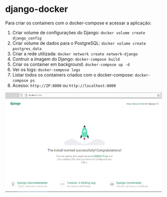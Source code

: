 # django-docker

Para criar os containers com o docker-compose e acessar a aplicação:

1. Criar volume de configurações do Django: `docker volume create django_config`
2. Criar volume de dados para o PostgreSQL: `docker volume create postgres_data`
3. Criar a rede utilizada:  `docker network create network-django`
4. Contruir a imagem do Django: `docker-compose build`
5. Criar os container em background: `docker-compose up -d`
6. Ver os logs: `docker-compose logs`
7. Listar todos os containers criados com o docker-compose: `docker-compose ps`
8. Acesso: `http://IP:8000` ou `http://localhost:8000`


![Tela de Teste](https://github.com/cairoapcampos/django-docker/blob/main/imgs/img.png)
